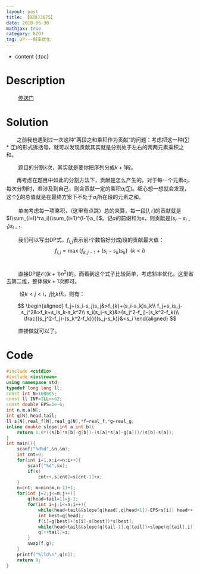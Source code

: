 ```yaml
---
layout: post
title: 【BZOJ3675】
date: 2018-06-30
mathjax: true
category: BZOJ
tag: DP---斜率优化
---
```

* content
{:toc}
# Description

​	　　[传送门](https://www.lydsy.com/JudgeOnline/problem.php?id=3675)





# Solution

​	　　之前我也遇到过一次这种“两段之和乘积作为贡献“的问题：考虑把这一种$(\sum) *(\sum)$的形式拆括号，就可以发现贡献其实就是分别处于左右的两两元素乘积之和。

​	　　题目的分割$k$次，其实就是要你把序列分成$k+1$段。

​	　　再考虑在题目中如此的分割方法下，贡献是怎么产生的。对于每一个元素$a_i$，每次分割时，若涉及到自己，则会贡献一定的乘积$a_i(\sum)$。细心想一想就会发现，这个$\sum$的总值就是在最终方案下不处于$a_i$所在段的元素之和。

​	　　单向考虑每一项乘积，（这里有点跳）总的来算，每一段$[l,r]$的贡献就是$(\sum_{i=l}^ra_i)(\sum_{i=1}^{l-1}a_i)$。记$a$的前缀和为$s$，则贡献是$(s_r-s_{l-1})s_{l-1}$.

​	　　我们可以写出DP式，$f_{i,j}$表示前$i$个数恰好分成$j$段的贡献最大值：
$$
f_{i,j}=\max\{f_{k,j-1}+(s_i-s_k)s_k\}\;\;(k<i)
$$
​	

​	　　直接DP是$\mathcal O((k+1)n^2)$的。而看到这个式子比较简单，考虑斜率优化。这里省去第二维，整体做$k+1$次即可。

​	　　	设$k<j<i$，$j$比$k$优，则有：

$$
\begin{aligned}
f_j+(s_i-s_j)s_j&>f_{k}+(s_i-s_k)s_k\\
f_j+s_is_j-s_j^2&>f_k+s_is_k-s_k^2\\
s_i(s_j-s_k)&>(s_j^2-f_j)-(s_k^2-f_k)\\
\frac{(s_j^2-f_j)-(s_k^2-f_k)}{(s_j-s_k)}&<s_i
\end{aligned}
$$

​	　　直接做就可以了。





# Code

```c++
#include <cstdio>
#include <iostream>
using namespace std;
typedef long long ll;
const int N=100005;
const ll INF=1LL<<62;
const double EPS=1e-6;
int n,m,a[N];
int q[N],head,tail;
ll s[N],real_f[N],real_g[N],*f=real_f,*g=real_g;
inline double slope(int a,int b){
	return 1.0*((s[b]*s[b]-g[b])-(s[a]*s[a]-g[a]))/(s[b]-s[a]);
}
int main(){
	scanf("%d%d",&n,&m);
	int cnt=0;
	for(int i=1,x;i<=n;i++){
		scanf("%d",&x);
		if(x)
			cnt++,s[cnt]=s[cnt-1]+x;
	}
	n=cnt; m=min(m,n-1)+1;
	for(int j=2;j<=m;j++){
		q[head=tail=1]=j-1;
		for(int i=j;i<=n;i++){
			while(head<tail&&slope(q[head],q[head+1])-EPS<s[i]) head++;
			int best=q[head];
			f[i]=g[best]+(s[i]-s[best])*s[best];	
			while(head<tail&&slope(q[tail-1],q[tail])>slope(q[tail],i)) tail--;
			q[++tail]=i;
		}
		swap(f,g);
	}
	printf("%lld\n",g[n]);
	return 0;
}
```









​	

​	